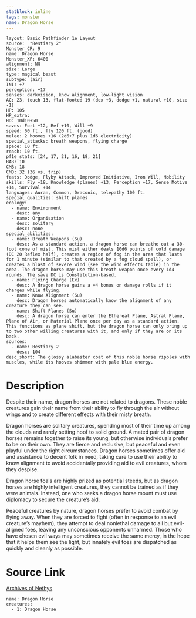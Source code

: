 ```yaml
---
statblock: inline
tags: monster
name: Dragon Horse
---
```

```statblock
layout: Basic Pathfinder 1e Layout
source:  "Bestiary 2"
Monster_CR: 9
name: Dragon Horse
Monster_XP: 6400
alignment: NG
size: Large
type: magical beast
subtype: (air)
INI: +7
perception: +17
senses: darkvision, know alignment, low-light vision
AC: 23, touch 13, flat-footed 19 (dex +3, dodge +1, natural +10, size -1)
HP: 105
HP_extra: 
HD: 10d10+50
saves: Fort +12, Ref +10, Will +9
speed: 60 ft., fly 120 ft. (good)
melee: 2 hooves +16 (2d6+7 plus 1d6 electricity)
special_attacks: breath weapons, flying charge
space: 10 ft.
reach: 10 ft.
pf1e_stats: [24, 17, 21, 16, 18, 21]
BAB: 10
CMB: 18
CMD: 32 (36 vs. trip)
feats: Dodge, Flyby Attack, Improved Initiative, Iron Will, Mobility
skills: Fly +18, Knowledge (planes) +13, Perception +17, Sense Motive +14, Survival +14
languages: Auran, Common, Draconic, telepathy 100 ft.
special_qualities: shift planes
ecology:
  - name: Environment
    desc: any
  - name: Organisation
    desc: solitary
    desc: none
special_abilities:
  - name: Breath Weapons (Su)
    desc: As a standard action, a dragon horse can breathe out a 30-foot cone of mist. This mist either deals 10d6 points of cold damage (DC 20 Reflex half), creates a region of fog in the area that lasts for 1 minute (similar to that created by a fog cloud spell), or creates a blast of severe wind (see the wind effects table) in the area. The dragon horse may use this breath weapon once every 1d4 rounds. The save DC is Constitution-based.
  - name: Flying Charge (Ex)
    desc: A dragon horse gains a +4 bonus on damage rolls if it charges while flying.
  - name: Know Alignment (Su)
    desc: Dragon horses automatically know the alignment of any creature they can see.
  - name: Shift Planes (Su)
    desc: A dragon horse can enter the Ethereal Plane, Astral Plane, Plane of Air, or Material Plane once per day as a standard action. This functions as plane shift, but the dragon horse can only bring up to two other willing creatures with it, and only if they are on its back.
sources:
  - name: Bestiary 2
    desc: 104
desc_short: The glossy alabaster coat of this noble horse ripples with muscles, while its hooves shimmer with pale blue energy. 
```
# Description
Despite their name, dragon horses are not related to dragons. These noble creatures gain their name from their ability to fly through the air without wings and to create different effects with their misty breath. 

Dragon horses are solitary creatures, spending most of their time up among the clouds and rarely setting hoof to solid ground. A mated pair of dragon horses remains together to raise its young, but otherwise individuals prefer to be on their own. They are fierce and reclusive, but peaceful and even playful under the right circumstances. Dragon horses sometimes offer aid and assistance to decent folk in need, taking care to use their ability to know alignment to avoid accidentally providing aid to evil creatures, whom they despise. 

Dragon horse foals are highly prized as potential steeds, but as dragon horses are highly intelligent creatures, they cannot be trained as if they were animals. Instead, one who seeks a dragon horse mount must use diplomacy to secure the creature’s aid. 

Peaceful creatures by nature, dragon horses prefer to avoid combat by flying away. When they are forced to fight (often in response to an evil creature’s mayhem), they attempt to deal nonlethal damage to all but evil-aligned foes, leaving any unconscious opponents unharmed. Those who have chosen evil ways may sometimes receive the same mercy, in the hope that it helps them see the light, but innately evil foes are dispatched as quickly and cleanly as possible.
# Source Link
[Archives of Nethys](https://aonprd.com/MonsterDisplay.aspx?ItemName=Dragon%20Horse)
```encounter-table
name: Dragon Horse
creatures:
  - 1: Dragon Horse
```
